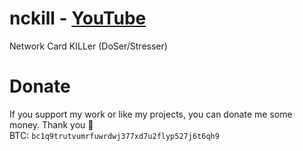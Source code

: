 # nckill - [YouTube](https://youtu.be/3WkfeReq12w)
Network Card KILLer (DoSer/Stresser)

# Donate
If you support my work or like my projects, you can donate me some money. Thank you 💙\
BTC: `bc1q9trutvumrfuwrdwj377xd7u2flyp527j6t6qh9`
